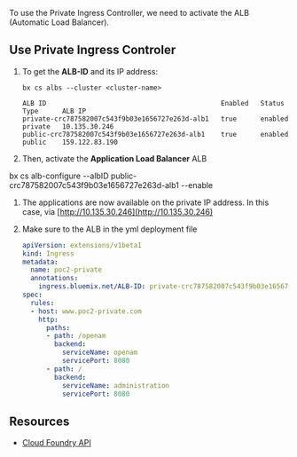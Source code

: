 To use the Private Ingress Controller, we need to activate the ALB (Automatic Load Balancer).


## Use Private Ingress Controler

1. To get the **ALB-ID** and its IP address:

    ```
    bx cs albs --cluster <cluster-name>
    ```

    ```
    ALB ID                                            Enabled   Status    Type      ALB IP   
    private-crc787582007c543f9b03e1656727e263d-alb1   true      enabled   private   10.135.30.246   
    public-crc787582007c543f9b03e1656727e263d-alb1    true      enabled   public    159.122.83.190
    ```

1. Then, activate the **Application Load Balancer** ALB

  bx cs alb-configure --albID public-crc787582007c543f9b03e1656727e263d-alb1 --enable

1. The applications are now available on the private IP address. In this case, via [http://10.135.30.246](http://10.135.30.246)

1. Make sure to the ALB in the yml deployment file

    ```yml
    apiVersion: extensions/v1beta1
    kind: Ingress
    metadata:
      name: poc2-private
      annotations:
        ingress.bluemix.net/ALB-ID: private-crc787582007c543f9b03e1656727e263d-alb1
    spec:
      rules:
      - host: www.poc2-private.com
        http:
          paths:
          - path: /openam
            backend:
              serviceName: openam
              servicePort: 8080
          - path: /
            backend:
              serviceName: administration
              servicePort: 8080
    ```


## Resources

- [Cloud Foundry API](https://apidocs.cloudfoundry.org/270/#)
